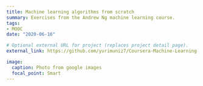 ```yaml
---
title: Machine learning algorithms from scratch
summary: Exercises from the Andrew Ng machine learning course.
tags:
- MOOC
date: "2020-06-16"

# Optional external URL for project (replaces project detail page).
external_link: https://github.com/yurimuniz7/Coursera-Machine-Learning

image:
  caption: Photo from google images
  focal_point: Smart
---
```

